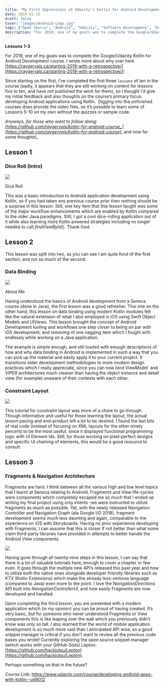 ```yaml
---
title: "My First Impressions of Udacity's Kotlin for Android Development"
date: 2019-01-15
draft: false
Cover: "images/Android-Logo.jpg"
tags: ["Open Source", "Android", "Udacity", "Software Development", "Overview"]
description: "For 2019, one of my goals was to complete the Google/Udacity Kotlin for Android Development course. Since starting on the first, I’ve completed the first three `lessons` of ten in the course (sadly, it appears that they are still working on content for lessons five to ten, and have not published the work for them), so I thought I’d give my initial feedback and also thoughts on the course’s primary focus: developing Android applications using Kotlin.  Digging into the unfinished courses does provide the video files, so it’s possible to learn some of Lesson’s 5-10 on my own without the quizzes or sample code."
---
```


**Lessons 1-3**

For 2019, one of my goals was to complete the Google/Udacity Kotlin for Android Development course. I wrote more about why over here [https://raygervais.ca/starting-2019-with-a-retrospective/](https://raygervais.ca/starting-2019-with-a-retrospective/)!

Since starting on the first, I’ve completed the first three `lessons` of ten in the course (sadly, it appears that they are still working on content for lessons five to ten, and have not published the work for them), so I thought I’d give my initial feedback and also thoughts on the course’s primary focus: developing Android applications using Kotlin.  Digging into the unfinished courses does provide the video files, so it’s possible to learn some of Lesson’s 5-10 on my own without the quizzes or sample code.

_Anyways, for those who want to follow along:_ [_https://github.com/raygervais/kotlin-for-android-course_](https://github.com/raygervais/kotlin-for-android-course)_, and now for some thoughts!_

## Lesson 1

### Dice Roll (Intro)

![](./images/Dice-Roll.png)

Dice Roll

This was a basic introduction to Android application development using Kotlin, so if you had taken any previous course prior then nothing should be a surprise in this lesson. Still, one key item that this lesson taught was some of the major workflow enhancements which are enabled by Kotlin compared to the older Java paradigms. Still, I got a cool dice-rolling application out of it while also learning more Kotlin powered strategies including no longer needed to call _findViewById_(). Thank God.

## Lesson 2

This lesson was split into two, as you can see I am quite fond of the first section, and not so much of the second.

### Data Binding

![](./images/About-Me.png)

About Me

Having understood the basics of Android development from a Seneca course (done in Java), the first lesson was a good refresher. This one on the other hand, this lesson on data binding using modern Kotlin modules felt like the natural extension of what I also employed in iOS using Swift Object Models and _UIViews_. This lesson brought the concept of Android Development tooling and workflows one step closer to being on par with iOS development, and removing of one nagging item which I fought with endlessly while working on a Java application.

The example is simple enough, and still loaded with enough descriptions of how and why data binding in Android is implemented in such a way that you can pick up the material and easily apply it to your current project. It transitions older development methodologies to more modern design practices which I really appreciate, since you can now bind ViewModel  and _VIPER_ architectures much cleaner than having the object instance and detail view (for example) unaware of their contexts with each other.

### Constraint Layout

![](./images/ColorMyViews.png)

This tutorial for constraint layout was more of a chore to go through. Though informative and useful for those learning the layout, the actual lesson pacing and end-product left a lot to be desired. I found the last bits of real code (instead of focusing on XML layouts for the other ninety percent) to be the most useful, since it displayed functional programming logic with UI Element Ids. Still, for those working on pixel-perfect designs and specific UI chaining of elements, this would be a good resource to consult.

## Lesson 3

### Fragments & Navigation Architecture

Fragments are hard. I think between all the various high and low level topics that I learnt at Seneca relating to Android, Fragments and View life-cycles were components which completely escaped me so much that I ended up writing my final project using only intents -we were instructed to utilize fragments as much as possible. Yet, with the newly released Navigation Controller and Navigation Graph (ala Google I/O 2018), fragment development seems much less daunting and again, comparable to the experience on iOS with Storyboards. Having no prior experience developing with Fragments, I can assume that this is closer if not better than what some claim third-party libraries have provided in attempts to better handle the Android View components.

![](./images/Android-Trivia.png)

Having gone through all twenty-nine steps in this lesson, I can say that there is a lot of valuable tutorials here; enough to cover a chapter or few even. It goes through the multiple new API’s released this past year and how to utilize both the native ones alongside developer friendly libraries such as _KTX_ (Kotlin Extensions) which make the already less-verbose language (compared to Java) even more to the point. I love the _NavigationDirections_ API built into _NavigationControllerUI_, and how easily Fragments are now developed and handled.

Upon completing the third lesson, you are presented with a modern application which (in my opinion) you can be proud of having created. It’s very basic, but for someone who never understood Fragments or View components this is like leaping over the wall which you previously didn’t know was only so tall. I also learned that the world of mobile application development is so much more vast than I anticipated API wise, so a good snippet manager is critical if you don’t want to review all the previous code bases you wrote! Currently exploring the open source snippet manager (which works with your GitHub Gists) Lepton: [https://github.com/hackjutsu/Lepton](https://github.com/hackjutsu/Lepton).

Perhaps something on that in the future?

Course Link: https://www.udacity.com/course/developing-android-apps-with-kotlin--ud9012
